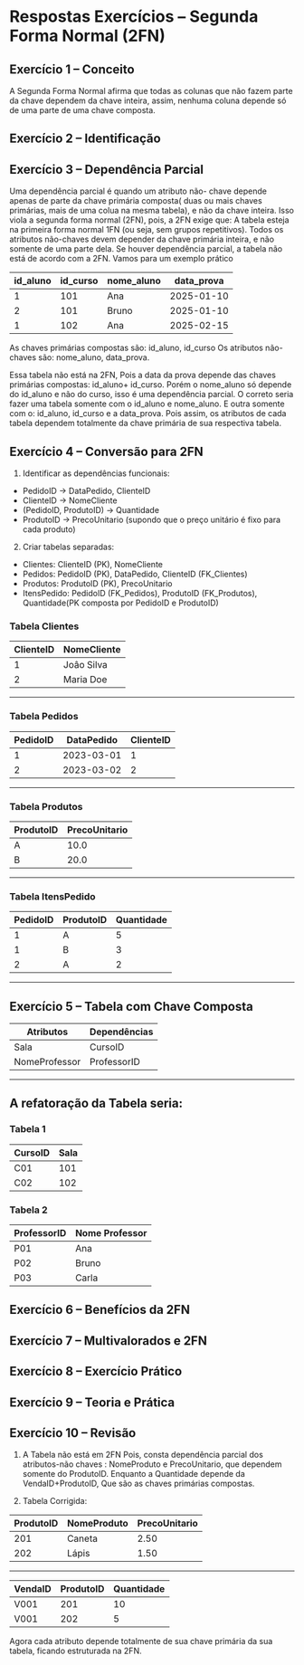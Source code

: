 # Respostas Exercícios – Segunda Forma Normal (2FN)

## Exercício 1 – Conceito

A Segunda Forma Normal afirma que todas as colunas que não fazem parte da chave dependem da chave inteira, assim, nenhuma coluna depende só de uma parte de uma chave composta.

## Exercício 2 – Identificação

## Exercício 3 – Dependência Parcial

Uma dependência parcial é quando um atributo não- chave depende apenas de parte da chave primária composta( duas ou mais chaves primárias, mais de uma colua  na mesma tabela), e não da chave inteira. 
Isso viola a segunda forma normal (2FN), pois, a 2FN exige que:
A tabela esteja na primeira forma normal 1FN (ou seja, sem grupos repetitivos).
Todos os atributos não-chaves devem depender da chave primária inteira, e não somente de uma parte dela.
Se houver dependência parcial, a tabela não está de acordo com a 2FN.
Vamos para um exemplo prático

| id_aluno | id_curso | nome_aluno | data_prova |
|---|---|---|---|
|1 | 101 | Ana | 2025-01-10 |
|2 | 101 | Bruno | 2025-01-10|
|1 | 102 | Ana |2025-02-15|

As chaves primárias compostas são: id_aluno, id_curso
Os atributos não- chaves são: nome_aluno, data_prova.

Essa tabela não está na 2FN, Pois a data da prova depende das chaves primárias compostas: id_aluno+ id_curso. Porém o nome_aluno só depende do id_aluno e não do curso, isso é uma dependência parcial.
O correto seria fazer uma tabela somente com o id_aluno e nome_aluno.
E outra somente com o: id_aluno, id_curso e a data_prova.
Pois assim, os atributos de cada tabela dependem totalmente da chave primária de sua respectiva tabela.

## Exercício 4 – Conversão para 2FN

1. Identificar as dependências funcionais:

- PedidoID -> DataPedido, ClienteID
- ClienteID -> NomeCliente
- (PedidoID, ProdutoID) -> Quantidade
- ProdutoID -> PrecoUnitario (supondo que o preço unitário é fixo para cada produto)

2. Criar tabelas separadas:

- Clientes: ClienteID (PK), NomeCliente
- Pedidos: PedidoID (PK), DataPedido, ClienteID (FK_Clientes)
- Produtos: ProdutoID (PK), PrecoUnitario
- ItensPedido: PedidoID (FK_Pedidos), ProdutoID (FK_Produtos), Quantidade(PK composta por PedidoID e ProdutoID)

### Tabela Clientes

|ClienteID|NomeCliente|
|---|---|
|1|Joâo Silva|
|2|Maria Doe|

---

### Tabela Pedidos

|PedidoID|DataPedido|ClienteID|
|---|---|---|
|1|2023-03-01|1|
|2|2023-03-02|2|

---

### Tabela Produtos

|ProdutoID|PrecoUnitario|
|---|---|
|A|10.0|
|B|20.0|

---

### Tabela ItensPedido

|PedidoID|ProdutoID|Quantidade|
|---|---|---|
|1|A|5|
|1|B|3|
|2|A|2|

---

## Exercício 5 – Tabela com Chave Composta

|Atributos|Dependências|  
|---|---|
|Sala|CursoID|
|NomeProfessor|ProfessorID|

---

## A refatoração da Tabela seria:

### Tabela 1

|CursoID|Sala|
|---|---|
|C01|101|
|C02|102|

### Tabela 2

|ProfessorID|Nome Professor|
|---|---|
|P01|Ana|
|P02|Bruno|
|P03|Carla|

## Exercício 6 – Benefícios da 2FN

## Exercício 7 – Multivalorados e 2FN

## Exercício 8 – Exercício Prático

## Exercício 9 – Teoria e Prática

## Exercício 10 – Revisão

1. A Tabela não está em 2FN Pois, consta dependência parcial dos atributos-não chaves : NomeProduto e PrecoUnitario, que dependem somente do ProdutoID.
Enquanto a Quantidade depende da VendaID+ProdutoID, Que são as chaves primárias compostas.

2. Tabela Corrigida:

|ProdutoID|NomeProduto|PrecoUnitario|
|---|---|---|
|201|Caneta|2.50|
|202|Lápis|1.50|

---

|VendaID|ProdutoID|Quantidade|
|---|---|---|
|V001|201|10|
|V001|202|5|

Agora cada atributo depende totalmente de sua chave primária da sua tabela, ficando estruturada na 2FN.
